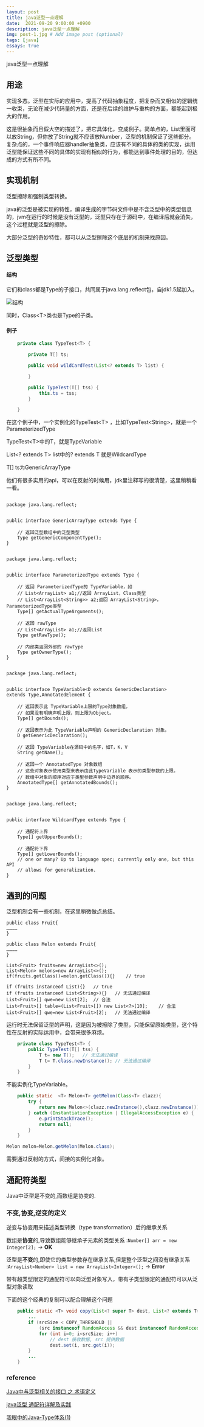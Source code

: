 ```yaml
---
layout: post
title: java泛型一点理解
date:  2021-09-20 9:00:00 +0900
description: java泛型一点理解
img: post-1.jpg # Add image post (optional)
tags: [java]
essays: true 
---
```


java泛型一点理解

## 用途

实现多态。泛型在实际的应用中，提高了代码抽象程度，把复杂而又相似的逻辑统一收束，无论在减少代码量的方面，还是在后续的维护与重构的方面，都能起到极大的作用。

这是很抽象而且假大空的描述了，把它具体化，变成例子。简单点的，List里面可以放String，但你放了String就不应该放Number，泛型的机制保证了这些部分。复杂点的，一个事件响应器handler抽象类，应该有不同的具体的类的实现，运用泛型能保证这些不同的具体的实现有相似的行为，都能达到事件处理的目的，但达成的方式有所不同。

## 实现机制

泛型擦除和强制类型转换。

java的泛型是被实现的特性，编译生成的字节码文件中是不含泛型中的类型信息的，jvm在运行的时候是没有泛型的，泛型只存在于源码中，在编译后就会消失，这个过程就是泛型的擦除。

大部分泛型的奇妙特性，都可以从泛型擦除这个底层的机制来找原因。

## 泛型类型

#### 结构

它们和class都是Type的子接口，共同属于java.lang.reflect包，自jdk1.5起加入。

![结构](https://raw.githubusercontent.com/nyaaarlathotep/nyaaar.github.io/gh-pages/assets/images/typeAndSubClass.jpg)

同时，Class\<T\>类也是Type的子类。

#### 例子

```java
    private class TypeTest<T> {

        private T[] ts;

        public void wildCardTest(List<? extends T> list) {

        }

        public TypeTest(T[] tss) {
            this.ts = tss;
        }

    }

```

在这个例子中，一个实例化的TypeTest\<T\> ，比如TypeTest\<String\>，就是一个ParameterizedType 

TypeTest\<T\>中的T，就是TypeVariable

List<? extends T> list中的? extends T 就是WildcardType

T[] ts为GenericArrayType

他们有很多实用的api，可以在反射的时候用，jdk里注释写的很清楚，这里稍稍看一看。

```

package java.lang.reflect;


public interface GenericArrayType extends Type {

	// 返回泛型数组中的泛型类型
    Type getGenericComponentType();
}

```

```

package java.lang.reflect;


public interface ParameterizedType extends Type {
	
	// 返回 ParameterizedType的 TypeVariable，如
	// List<ArrayList> a1;//返回 ArrayList，Class类型
	// List<ArrayList<String>> a2;返回 ArrayList<String>， ParameterizedType类型
    Type[] getActualTypeArguments();

	// 返回 rawType
	// List<ArrayList> a1;//返回List
    Type getRawType();

	// 内部类返回外部的 rawType
    Type getOwnerType();
}

```

```

package java.lang.reflect;


public interface TypeVariable<D extends GenericDeclaration> 
extends Type,AnnotatedElement {

	// 返回表示此 TypeVariable上限的Type对象数组。 
	// 如果没有明确声明上限，则上限为Object。
    Type[] getBounds();

	// 返回表示为此 TypeVariable声明的 GenericDeclaration 对象。 
    D getGenericDeclaration();

	// 返回 TypeVariable在源码中的名字，如T，K，V
    String getName();

	// 返回一个 AnnotatedType 对象数组
	// 这些对象表示使用类型来表示由此TypeVariable 表示的类型参数的上限。 
    // 数组中对象的顺序对应于类型参数声明中边界的顺序。
    AnnotatedType[] getAnnotatedBounds();
}
```

```

package java.lang.reflect;


public interface WildcardType extends Type {

	// 通配符上界
    Type[] getUpperBounds();

	// 通配符下界
    Type[] getLowerBounds();
    // one or many? Up to language spec; currently only one, but this API
    // allows for generalization.
}
```

## 遇到的问题

泛型机制会有一些机制，在这里稍微做点总结。

```
public class Fruit{
…………
}

public class Melon extends Fruit{
…………
}

List<Fruit> fruits=new ArrayList<>();
List<Melon> melons=new ArrayList<>();
if(fruits.getClass()=melon.getClass()){}	// true

if (fruits instanceof List){}	// true
if (fruits instanceof List<String>){}	// 无法通过编译
List<Fruit>[] qwe=new List[2];	// 合法
List<Fruit>[] table=(List<Fruit>[]) new List<?>[10];	// 合法
List<Fruit>[] qwe=new List<Fruit>[2];	// 无法通过编译

```

运行时无法保留泛型的声明，这是因为被擦除了类型，只能保留原始类型，这个特性在反射的实际运用中，会带来很多麻烦。

```java
    private class TypeTest<T> {
        public TypeTest(T[] tss) {
            T t= new T();	// 无法通过编译
            T t= T.class.newInstance();	// 无法通过编译
        }
    }

```

不能实例化TypeVariable。

```java
    public static  <T> Melon<T> getMelon(Class<T> clazz){
        try {
            return new Melon<>(clazz.newInstance(),clazz.newInstance());
        } catch (InstantiationException | IllegalAccessException e) {
            e.printStackTrace();
            return null;
        }
    }

Melon melon=Melon.getMelon(Melon.class);
```

需要通过反射的方式，间接的实例化对象。

## 通配符类型

Java中泛型是不变的,而数组是协变的.

### 不变,协变,逆变的定义

逆变与协变用来描述类型转换（type transformation）后的继承关系

数组是**协变**的,导致数组能够继承子元素的类型关系 :`Number[] arr = new Integer[2];` -> **OK**

泛型是**不变**的,即使它的类型参数存在继承关系,但是整个泛型之间没有继承关系 :`ArrayList<Number> list = new ArrayList<Integer>();` -> **Error**

带有超类型限定的通配符可以向泛型对象写入，带有子类型限定的通配符可以从泛型对象读取

下面的这个经典的复制可以配合理解这个问题

```java
    public static <T> void copy(List<? super T> dest, List<? extends T> src) {
        ...
        if (srcSize < COPY_THRESHOLD ||
            (src instanceof RandomAccess && dest instanceof RandomAccess)) {
            for (int i=0; i<srcSize; i++)
                // dest 接收数据, src 提供数据
                dest.set(i, src.get(i));
        }
        ...
    }
```

### reference

[Java中与泛型相关的接口 之 术语定义](https://www.jianshu.com/p/da21b3a59b47)

[java泛型 通配符详解及实践](https://www.jianshu.com/p/e3d58360e51f)

[我眼中的Java-Type体系(1)](https://www.jianshu.com/p/7649f86614d3)
